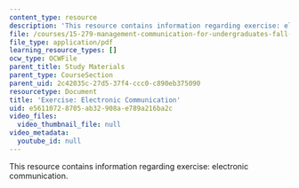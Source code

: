 ```yaml
---
content_type: resource
description: 'This resource contains information regarding exercise: electronic communication.'
file: /courses/15-279-management-communication-for-undergraduates-fall-2012/e56110728705ab32908ae789a216ba2c_MIT15_279F12_electComm.pdf
file_type: application/pdf
learning_resource_types: []
ocw_type: OCWFile
parent_title: Study Materials
parent_type: CourseSection
parent_uid: 2c42035c-27d5-37f4-ccc0-c890eb375090
resourcetype: Document
title: 'Exercise: Electronic Communication'
uid: e5611072-8705-ab32-908a-e789a216ba2c
video_files:
  video_thumbnail_file: null
video_metadata:
  youtube_id: null
---
```

This resource contains information regarding exercise: electronic communication.

